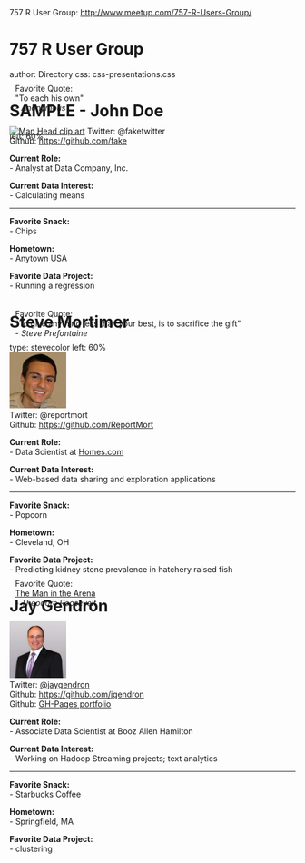 
<div class="lowerbranding">
757 R User Group: <a href="http://www.meetup.com/757-R-Users-Group/">http://www.meetup.com/757-R-Users-Group/</a>
</div>

757 R User Group
========================================
author: Directory
css: css-presentations.css

SAMPLE - John Doe
========================================
left: 60%

<div class="footer" style="margin-top:-125px; padding: 10px;">
  Favorite Quote:<br>
  "To each his own"</br>- <i>Anonymous</i>
</div>

<div class="photobanner">
  <p>
    <a href="http://www.clker.com/cliparts/4/f/1/6/11949845231298100123head3.svg.thumb.png"><img src='http://www.clker.com/cliparts/4/f/1/6/11949845231298100123head3.svg.thumb.png' alt='Man Head clip art'/></a>
    <span>Twitter: @faketwitter</span>
    </br>
    <span class="item2">Github: <a href="http://www.github.com">https://github.com/fake</a></span>
  </p>
</div>

<b>Current Role:</b></br>
\- Analyst at Data Company, Inc.<br>
  
<b>Current Data Interest:</b></br>
\- Calculating means<br>

***

<b>Favorite Snack:</b></br>
\- Chips

<b>Hometown:</b></br>
\- Anytown USA<br>

<b>Favorite Data Project:</b></br>
<span style="word-wrap: break-word;">\- Running a regression</span>


Steve Mortimer
========================================
type: stevecolor
left: 60%

<div class="footer" style="margin-top:-100px; padding: 10px;">
  Favorite Quote:<br>
  "To give anything less than your best, is to sacrifice the gift"</br>- <i>Steve Prefontaine</i><br>
</div>

<div class="photobanner">
  <p>
    <img src="./pictures/steve-mortimer.jpg"><br>
    <span>Twitter: @reportmort</span>
    </br>
    <span class="item2">Github: <a href="https://github.com/ReportMort">https://github.com/ReportMort</a></span>
  </p>
</div>

<b>Current Role:</b></br>
\- Data Scientist at <a href="http://www.homes.com">Homes.com</a><br>
  
<b>Current Data Interest:</b></br>
\- Web-based data sharing and exploration applications<br>

***

<b>Favorite Snack:</b></br>
\- Popcorn

<b>Hometown:</b></br>
\- Cleveland, OH<br>

<b>Favorite Data Project:</b></br>
<span style="word-wrap: break-word;">\- Predicting kidney stone prevalence in hatchery raised fish</span>

Jay Gendron
========================================
left: 60%

<div class="footer" style="margin-top:-125px; padding: 10px;">
  Favorite Quote:<br>
  <a href="https://github.com/757RUG/about-us/blob/gh-pages/pictures/the-man-in-the-arena.jpg">The Man in the Arena</a></br>- <i>Theodore Roosevelt</i><br>
</div>

<div class="photobanner">
  <p>
    <img src="./pictures/JayGendron.png" height="100" width="100"><br>
    <span>Twitter: <a href="https://twitter.com/jaygendron">@jaygendron</a></span>
    </br>
    <span class="item2">Github: <a href="https://github.com/jgendron">https://github.com/jgendron</a></span><br>
    <span class="item2">Github: <a href="http://jgendron.github.io/">GH-Pages portfolio</a></span>
  </p>
</div>

<b>Current Role:</b></br>
\- Associate Data Scientist at Booz Allen Hamilton<br>
  
<b>Current Data Interest:</b></br>
\- Working on Hadoop Streaming projects; text analytics<br>

***

<b>Favorite Snack:</b></br>
\- Starbucks Coffee

<b>Hometown:</b></br>
\- Springfield, MA<br>

<b>Favorite Data Project:</b></br>
<span style="word-wrap: break-word;">\- clustering</span>
